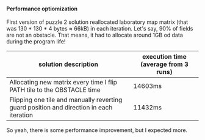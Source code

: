 #### Performance optiomization

First version of puzzle 2 solution reallocated laboratory map matrix (that was 130 * 130 * 4 bytes ≈ 66kB) in each iteration. Let's say, 90% of fields are not an obstacle. That means, it had to allocate around 1GB od data during the program life!

| solution description                                                                    | execution time (average from 3 runs) |
| --------------------------------------------------------------------------------------- | ----------------------------------- |
| Allocating new matrix every time I flip PATH tile to the OBSTACLE time                  | 14603ms                             |
| Flipping one tile and manually reverting guard position and direction in each iteration | 11432ms                             |

So yeah, there is some performance improvement, but I expected more.
